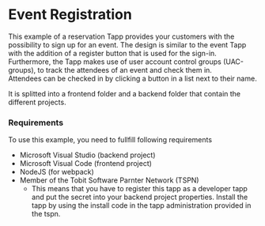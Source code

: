 # Event Registration

This example of a reservation Tapp provides your customers with the possibility to sign up for an event. The design is similar to the event Tapp with the addition of a register button that is used for the sign-in. Furthermore, the Tapp makes use of user account control groups (UAC-groups), to track the attendees of an event and check them in.<br>
Attendees can be checked in by clicking a button in a list next to their name.

It is splitted into a frontend folder and a backend folder that contain the different projects.



### Requirements
To use this example, you need to fullfill following requirements
* Microsoft Visual Studio (backend project)
* Microsoft Visual Code (frontend project)
* NodeJS (for webpack)
* Member of the Tobit Software Parnter Network (TSPN)
  * This means that you have to register this tapp as a developer tapp and put the secret into your backend project properties. Install the tapp by using the install code in the tapp administration provided in the tspn.
